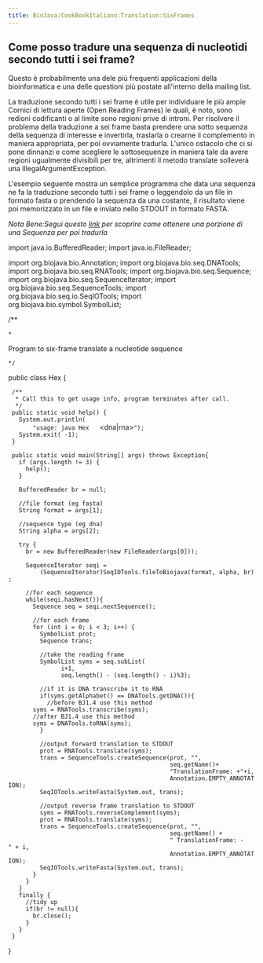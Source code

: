 ```yaml
---
title: BioJava:CookBookItaliano:Translation:SixFrames
---
```


Come posso tradure una sequenza di nucleotidi secondo tutti i sei frame?
------------------------------------------------------------------------

Questo è probabilmente una dele più frequenti applicazioni della
bioinformatica e una delle questioni più postate all'interno della
mailing list.

La traduzione secondo tutti i sei frame è utile per individuare le più
ampie Cornici di lettura aperte (Open Reading Frames) le quali, è noto,
sono redioni codificanti o al limite sono regioni prive di introni. Per
risolvere il problema della traduzione a sei frame basta prendere una
sotto sequenza della sequenza di interesse e invertirla, traslarla o
crearne il complemento in maniera appropriata, per poi ovviamente
tradurla. L'unico ostacolo che ci si pone dinnanzi e come scegliere le
sottosequenze in maniera tale da avere regioni ugualmente divisibili per
tre, altrimenti il metodo translate solleverà una
IllegalArgumentException.

L'esempio seguente mostra un semplice programma che data una sequenza ne
fa la traduzione secondo tutti i sei frame o leggendolo da un file in
formato fasta o prendendo la sequenza da una costante, il risultato
viene poi memorizzato in un file e inviato nello STDOUT in formato
FASTA.

*Nota Bene:Segui questo
[link](Biojava:CookBookItaliano:Sequence:SubSequence "wikilink") per
scoprire come ottenere una porzione di una Sequenza per poi tradurla*

<java> import java.io.BufferedReader; import java.io.FileReader;

import org.biojava.bio.Annotation; import org.biojava.bio.seq.DNATools;
import org.biojava.bio.seq.RNATools; import
org.biojava.bio.seq.Sequence; import
org.biojava.bio.seq.SequenceIterator; import
org.biojava.bio.seq.SequenceTools; import
org.biojava.bio.seq.io.SeqIOTools; import
org.biojava.bio.symbol.SymbolList;

/\*\*

`* `

Program to six-frame translate a nucleotide sequence

`*/`

public class Hex {

` /**`  
`  * Call this to get usage info, program terminates after call.`  
`  */`  
` public static void help() {`  
`   System.out.println(`  
`       "usage: java Hex `<file>` `<format eg fasta>` `<dna|rna>`");`  
`   System.exit( -1);`  
` }`

` public static void main(String[] args) throws Exception{`  
`   if (args.length != 3) {`  
`     help();`  
`   }`

`   BufferedReader br = null;`  
`   `  
`   //file format (eg fasta)`  
`   String format = args[1];`  
`   `  
`   //sequence type (eg dna)`  
`   String alpha = args[2];`

`   try {`  
`     br = new BufferedReader(new FileReader(args[0]));`

`     SequenceIterator seqi =`  
`         (SequenceIterator)SeqIOTools.fileToBiojava(format, alpha, br);`

`     //for each sequence`  
`     while(seqi.hasNext()){`  
`       Sequence seq = seqi.nextSequence();`

`       //for each frame`  
`       for (int i = 0; i < 3; i++) {`  
`         SymbolList prot;`  
`         Sequence trans;`

`         //take the reading frame`  
`         SymbolList syms = seq.subList(`  
`               i+1,`  
`               seq.length() - (seq.length() - i)%3);`

`         //if it is DNA transcribe it to RNA`  
`         if(syms.getAlphabet() == DNATools.getDNA()){`  
`           //before BJ1.4 use this method`  
`       syms = RNATools.transcribe(syms);`  
`       //after BJ1.4 use this method`  
`       syms = DNATools.toRNA(syms);`  
`         }`

`         //output forward translation to STDOUT`  
`         prot = RNATools.translate(syms);`  
`         trans = SequenceTools.createSequence(prot, "",`  
`                                              seq.getName()+`  
`                                              "TranslationFrame: +"+i,`  
`                                              Annotation.EMPTY_ANNOTATION);`  
`         SeqIOTools.writeFasta(System.out, trans);`

`         //output reverse frame translation to STDOUT`  
`         syms = RNATools.reverseComplement(syms);`  
`         prot = RNATools.translate(syms);`  
`         trans = SequenceTools.createSequence(prot, "",`  
`                                              seq.getName() +`  
`                                              " TranslationFrame: -" + i,`  
`                                              Annotation.EMPTY_ANNOTATION);`  
`         SeqIOTools.writeFasta(System.out, trans);`  
`       }`  
`     }`  
`   }`  
`   finally {`  
`     //tidy up`  
`     if(br != null){`  
`       br.close();`  
`     }`  
`   }`  
` }`

} </java>
